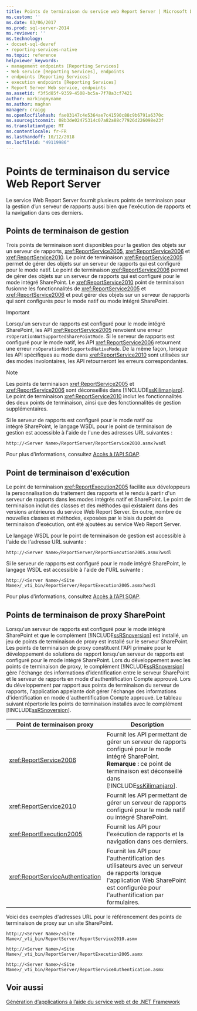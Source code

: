 ```yaml
---
title: Points de terminaison du service web Report Server | Microsoft Docs
ms.custom: ''
ms.date: 03/06/2017
ms.prod: sql-server-2014
ms.reviewer: ''
ms.technology:
- docset-sql-devref
- reporting-services-native
ms.topic: reference
helpviewer_keywords:
- management endpoints [Reporting Services]
- Web service [Reporting Services], endpoints
- endpoints [Reporting Services]
- execution endpoints [Reporting Services]
- Report Server Web service, endpoints
ms.assetid: f3f5d85f-9359-4508-bc5a-7f78a3cf7421
author: markingmyname
ms.author: maghan
manager: craigg
ms.openlocfilehash: fae03147c4e5364ae7c41590c88c9b6791a6370c
ms.sourcegitcommit: 08b3de02475314c07a82a88c77926d226098e23f
ms.translationtype: MT
ms.contentlocale: fr-FR
ms.lasthandoff: 10/12/2018
ms.locfileid: "49119986"
---
```

# <a name="report-server-web-service-endpoints"></a>Points de terminaison du service Web Report Server
  Le service Web Report Server fournit plusieurs points de terminaison pour la gestion d’un serveur de rapports aussi bien que l'exécution de rapports et la navigation dans ces derniers.  
  
## <a name="the-management-endpoints"></a>Points de terminaison de gestion  
 Trois points de terminaison sont disponibles pour la gestion des objets sur un serveur de rapports, <xref:ReportService2005>, <xref:ReportService2006> et <xref:ReportService2010>. Le point de terminaison <xref:ReportService2005> permet de gérer des objets sur un serveur de rapports qui est configuré pour le mode natif. Le point de terminaison <xref:ReportService2006> permet de gérer des objets sur un serveur de rapports qui est configuré pour le mode intégré SharePoint. Le <xref:ReportService2010> point de terminaison fusionne les fonctionnalités de <xref:ReportService2005> et <xref:ReportService2006> et peut gérer des objets sur un serveur de rapports qui sont configurés pour le mode natif ou mode intégré SharePoint.  
  
> [!IMPORTANT]  
>  Lorsqu'un serveur de rapports est configuré pour le mode intégré SharePoint, les API <xref:ReportService2005> renvoient une erreur `rsOperationNotSupportedSharePointMode`. Si le serveur de rapports est configuré pour le mode natif, les API <xref:ReportService2006> retournent une erreur `rsOperationNotSupportedNativeMode`. De la même façon, lorsque les API spécifiques au mode dans <xref:ReportService2010> sont utilisées sur des modes involontaires, les API retourneront les erreurs correspondantes.  
  
> [!NOTE]  
>  Les points de terminaison <xref:ReportService2005> et <xref:ReportService2006> sont déconseillés dans [!INCLUDE[ssKilimanjaro](../../../includes/sskilimanjaro-md.md)]. Le point de terminaison <xref:ReportService2010> inclut les fonctionnalités des deux points de terminaison, ainsi que des fonctionnalités de gestion supplémentaires.  
  
 Si le serveur de rapports est configuré pour le mode natif ou intégré SharePoint, le langage WSDL pour le point de terminaison de gestion est accessible à l'aide de l'une des adresses URL suivantes :  
  
```  
http://<Server Name>/ReportServer/ReportService2010.asmx?wsdl  
```  
  
 Pour plus d’informations, consultez [Accès à l’API SOAP](../accessing-the-soap-api.md).  
  
## <a name="the-execution-endpoint"></a>Point de terminaison d'exécution  
 Le point de terminaison <xref:ReportExecution2005> facilite aux développeurs la personnalisation du traitement des rapports et le rendu à partir d'un serveur de rapports dans les modes intégrés natif et SharePoint. Le point de terminaison inclut des classes et des méthodes qui existaient dans des versions antérieures du service Web Report Server. En outre, nombre de nouvelles classes et méthodes, exposées par le biais du point de terminaison d'exécution, ont été ajoutées au service Web Report Server.  
  
 Le langage WSDL pour le point de terminaison de gestion est accessible à l'aide de l'adresse URL suivante :  
  
```  
http://<Server Name>/ReportServer/ReportExecution2005.asmx?wsdl  
```  
  
 Si le serveur de rapports est configuré pour le mode intégré SharePoint, le langage WSDL est accessible à l'aide de l'URL suivante :  
  
```  
http://<Server Name>/<Site Name>/_vti_bin/ReportServer/ReportExecution2005.asmx?wsdl  
```  
  
 Pour plus d’informations, consultez [Accès à l’API SOAP](../accessing-the-soap-api.md).  
  
## <a name="sharepoint-proxy-endpoints"></a>Points de terminaison de proxy SharePoint  
 Lorsqu'un serveur de rapports est configuré pour le mode intégré SharePoint et que le complément [!INCLUDE[ssRSnoversion](../../../includes/ssrsnoversion-md.md)] est installé, un jeu de points de terminaison de proxy est installé sur le serveur SharePoint. Les points de terminaison de proxy constituent l'API primaire pour le développement de solutions de rapport lorsqu'un serveur de rapports est configuré pour le mode intégré SharePoint. Lors du développement avec les points de terminaison de proxy, le complément [!INCLUDE[ssRSnoversion](../../../includes/ssrsnoversion-md.md)] gère l'échange des informations d'identification entre le serveur SharePoint et le serveur de rapports en mode d'authentification Compte approuvé. Lors du développement par rapport aux points de terminaison du serveur de rapports, l'application appelante doit gérer l'échange des informations d'identification en mode d'authentification Compte approuvé. Le tableau suivant répertorie les points de terminaison installés avec le complément [!INCLUDE[ssRSnoversion](../../../includes/ssrsnoversion-md.md)].  
  
|Point de terminaison proxy|Description|  
|--------------------|-----------------|  
|<xref:ReportService2006>|Fournit les API permettant de gérer un serveur de rapports configuré pour le mode intégré SharePoint. **Remarque :** ce point de terminaison est déconseillé dans [!INCLUDE[ssKilimanjaro](../../../includes/sskilimanjaro-md.md)].|  
|<xref:ReportService2010>|Fournit les API permettant de gérer un serveur de rapports configuré pour le mode natif ou intégré SharePoint.|  
|<xref:ReportExecution2005>|Fournit les API pour l'exécution de rapports et la navigation dans ces derniers.|  
|<xref:ReportServiceAuthentication>|Fournit les API pour l'authentification des utilisateurs avec un serveur de rapports lorsque l'application Web SharePoint est configurée pour l'authentification par formulaires.|  
  
 Voici des exemples d'adresses URL pour le référencement des points de terminaison de proxy sur un site SharePoint.  
  
```  
http://<Server Name>/<Site Name>/_vti_bin/ReportServer/ReportService2010.asmx  
```  
  
```  
http://<Server Name>/<Site Name>/_vti_bin/ReportServer/ReportExecution2005.asmx  
```  
  
```  
http://<Server Name>/<Site Name>/_vti_bin/ReportServer/ReportServiceAuthentication.asmx  
```  
  
## <a name="see-also"></a>Voir aussi  
 [Génération d’applications à l’aide du service web et de .NET Framework](../net-framework/building-applications-using-the-web-service-and-the-net-framework.md)  
  
  
